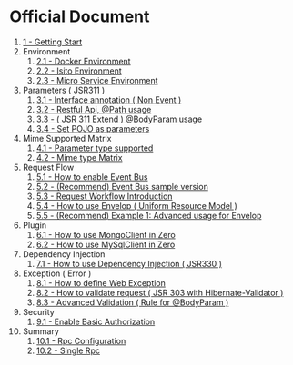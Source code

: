 # Official Document

1. [1 - Getting Start](/doc/zero-starter.md)
2. Environment
   1. [2.1 - Docker Environment](/doc/zero-docker.md)
   2. [2.2 - Isito Environment](/doc/zero-istio.md)
   3. [2.3 - Micro Service Environment](/doc/23-micro-service-environment.md)
3. Parameters \( JSR311 \)
   1. [3.1 - Interface annotation \( Non Event \)](/doc/zero-interface.md)
   2. [3.2 - Restful Api, @Path usage](/doc/zero-path.md)
   3. [3.3 - \( JSR 311 Extend \) @BodyParam usage](/doc/zero-param.md)
   4. [3.4 - Set POJO as parameters](/doc/zero-pojo.md)
4. Mime Supported Matrix
   1. [4.1 - Parameter type supported](/doc/zero-typed.md)
   2. [4.2 - Mime type Matrix](/doc/zero-mime.md)
5. Request Flow
   1. [5.1 - How to enable Event Bus](/doc/zero-worker.md)
   2. [5.2 - \(Recommend\) Event Bus sample version](/doc/zero-ebs.md)
   3. [5.3 - Request Workflow Introduction](/doc/zero-mode.md)
   4. [5.4 - How to use Envelop \( Uniform Resource Model \)](/doc/zero-envelop.md)
   5. [5.5 - \(Recommend\) Example 1: Advanced usage for Envelop](/doc/zero-uniform.md)
6. Plugin
   1. [6.1 - How to use MongoClient in Zero](/doc/zero-mongo.md)
   2. [6.2 - How to use MySqlClient in Zero](/doc/zero-mysql.md)
7. Dependency Injection
   1. [7.1 - How to use Dependency Injection \( JSR330 \)](/doc/zero-di.md)
8. Exception \( Error \)
   1. [8.1 - How to define Web Exception](/doc/zero-error.md)
   2. [8.2 - How to validate request \( JSR 303 with Hibernate-Validator \)](/doc/zero-validate.md)
   3. [8.3 - Advanced Validation \( Rule for @BodyParam \)](/doc/zero-verify.md)
9. Security
   1. [9.1 - Enable Basic Authorization](/doc/91-enable-basic-authorization.md)
10. Summary
    1. [10.1 - Rpc Configuration](/doc/101-rpc-configuration.md)
    2. [10.2 - Single Rpc](/doc/102-single-rpc.md)



